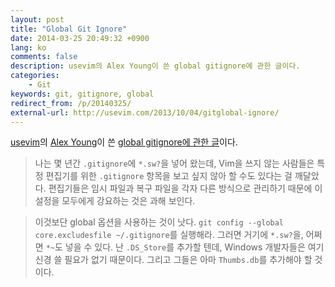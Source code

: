 ```yaml
---
layout: post
title: "Global Git Ignore"
date: 2014-03-25 20:49:32 +0900
lang: ko
comments: false
description: usevim의 Alex Young이 쓴 global gitignore에 관한 글이다.
categories:
    - Git
keywords: git, gitignore, global
redirect_from: /p/20140325/
external-url: http://usevim.com/2013/10/04/gitglobal-ignore/
---
```


[usevim][]의 [Alex Young][]이 쓴 [global gitignore에 관한 글][external-url]이다.

[usevim]: http://usevim.com
[Alex Young]: http://twitter.com/#!/alex_young
[external-url]: http://usevim.com/2013/10/04/gitglobal-ignore/

<!-- For years I dumped this into my `.gitignore` files: `*.sw?`. Then I realised that some people don't use Vim, and therefore probably don't want to see my editor-specific `.gitignore` entries. Different editors handle swap and recovery files different ways, so it seems redundant to force these settings on everyone. -->
> 나는 몇 년간 `.gitignore`에 `*.sw?`을 넣어 왔는데, Vim을 쓰지 않는 사람들은 특정 편집기를 위한 `.gitignore` 항목을 보고 싶지 않아 할 수도 있다는 걸 깨달았다. 편집기들은 임시 파일과 복구 파일을 각자 다른 방식으로 관리하기 때문에 이 설정을 모두에게 강요하는 것은 과해 보인다.
>
<!-- A better approach is to use a global option. Run `git config --global core.excludesfile ~/.gitignore`. Then you can add `*.sw?`, and perhaps `*~` as well. I like to add `.DS_Store` because Windows developers don't need to worry about that nonsense, and they should probably add `Thumbs.db`. -->
> 이것보단 global 옵션을 사용하는 것이 낫다. `git config --global core.excludesfile ~/.gitignore`를 실행해라. 그러면 거기에 `*.sw?`을, 어쩌면 `*~`도 넣을 수 있다. 난 `.DS_Store`를 추가할 텐데, Windows 개발자들은 여기 신경 쓸 필요가 없기 때문이다. 그리고 그들은 아마 `Thumbs.db`를 추가해야 할 것이다.
